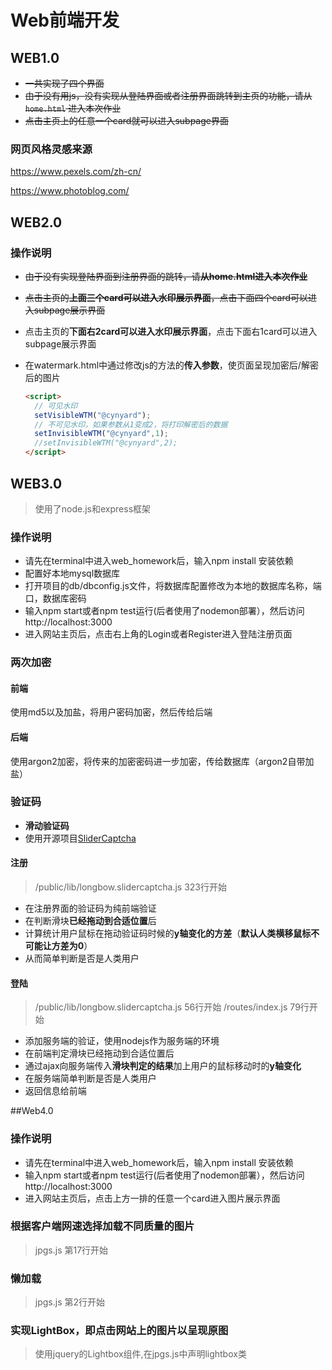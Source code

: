 # Web前端开发

## WEB1.0 

- ~~一共实现了四个界面~~
- ~~由于没有用js，没有实现从登陆界面或者注册界面跳转到主页的功能，请从`home.html` 进入本次作业~~
- ~~点击主页上的任意一个card就可以进入subpage界面~~

### 网页风格灵感来源

https://www.pexels.com/zh-cn/

https://www.photoblog.com/

## WEB2.0

### 操作说明

- ~~由于没有实现登陆界面到注册界面的跳转，请**从home.html进入本次作业**~~

- ~~点击主页的**上面三个card可以进入水印展示界面**，点击下面四个card可以进入subpage展示界面~~

- 点击主页的**下面右2card可以进入水印展示界面**，点击下面右1card可以进入subpage展示界面

- 在watermark.html中通过修改js的方法的**传入参数**，使页面呈现加密后/解密后的图片

  ```html
  <script>
    // 可见水印
    setVisibleWTM("@cynyard");
    // 不可见水印，如果参数从1变成2，将打印解密后的数据
    setInvisibleWTM("@cynyard",1);
    //setInvisibleWTM("@cynyard",2);
  </script>
  ```
  
## WEB3.0

> 使用了node.js和express框架

### 操作说明

- 请先在terminal中进入web_homework后，输入npm install 安装依赖
- 配置好本地mysql数据库
- 打开项目的db/dbconfig.js文件，将数据库配置修改为本地的数据库名称，端口，数据库密码
- 输入npm start或者npm test运行(后者使用了nodemon部署），然后访问http://localhost:3000
- 进入网站主页后，点击右上角的Login或者Register进入登陆注册页面

### 两次加密

#### 前端

使用md5以及加盐，将用户密码加密，然后传给后端

#### 后端

使用argon2加密，将传来的加密密码进一步加密，传给数据库（argon2自带加盐）

### 验证码

- **滑动验证码**
- 使用开源项目[SliderCaptcha](https://github.com/ArgoZhang/SliderCaptcha)

#### 注册

> /public/lib/longbow.slidercaptcha.js 323行开始

- 在注册界面的验证码为纯前端验证
- 在判断滑块**已经拖动到合适位置**后
- 计算统计用户鼠标在拖动验证码时候的**y轴变化的方差**（**默认人类横移鼠标不可能让方差为0**）
- 从而简单判断是否是人类用户

#### 登陆

> /public/lib/longbow.slidercaptcha.js 56行开始
> /routes/index.js 79行开始

- 添加服务端的验证，使用nodejs作为服务端的环境
- 在前端判定滑块已经拖动到合适位置后
- 通过ajax向服务端传入**滑块判定的结果**加上用户的鼠标移动时的**y轴变化**
- 在服务端简单判断是否是人类用户
- 返回信息给前端



##Web4.0

### 操作说明

- 请先在terminal中进入web_homework后，输入npm install 安装依赖
- 输入npm start或者npm test运行(后者使用了nodemon部署），然后访问http://localhost:3000
- 进入网站主页后，点击上方一排的任意一个card进入图片展示界面

### 根据客户端网速选择加载不同质量的图片

> jpgs.js 第17行开始

### 懒加载

> jpgs.js 第2行开始

### 实现LightBox，即点击网站上的图片以呈现原图

> 使用jquery的Lightbox组件,在jpgs.js中声明lightbox类